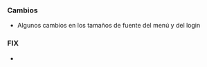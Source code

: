 <h3>Cambios</h3>
<ul>
    <li>Algunos cambios en los tamaños de fuente del menú y del login</li>
</ul>

<h3>FIX</h3>
<ul>
    <li></li>
</ul>
